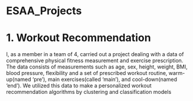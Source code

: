 # ESAA_Projects

# 1. Workout Recommendation
I, as a member in a team of 4, carried out a project dealing with a data of comprehensive physical fitness measurement and exercise prescription. The data consists of measurements such as age, sex, height, weight, BMI, blood pressure, flexibility and a set of prescribed workout routine, warm-up(named ‘pre’), main exercises(called ‘main’), and cool-down(named ‘end’). We utilized this data to make a personalized workout recommendation algorithms by clustering and classification models
